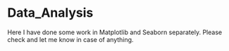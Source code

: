 # Data_Analysis
Here I have done some work in Matplotlib and Seaborn separately.
Please check and let me know in case of anything.
